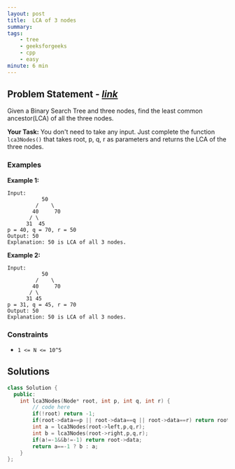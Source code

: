 ```yaml
---
layout: post
title:  LCA of 3 nodes             
summary:
tags:
    - tree
    - geeksforgeeks
    - cpp
    - easy
minute: 6 min
---
```


## Problem Statement - [*link*](https://practice.geeksforgeeks.org/contest/challenge-6-tree-bst/problems/)  

Given a Binary Search Tree and three nodes, find the least common ancestor(LCA) of all the three nodes.


**Your Task:** 
You don't need to take any input. Just complete the function `lca3Nodes()` that takes root, p, q, r as parameters and returns the LCA of the three nodes.


### Examples

**Example 1:**   
```
Input:
           50
         /    \
        40     70
       / \      
      31  45   
p = 40, q = 70, r = 50
Output: 50
Explanation: 50 is LCA of all 3 nodes.
``` 


**Example 2:**   
```
Input:
           50
         /    \
        40     70
       / \    
      31 45   
p = 31, q = 45, r = 70
Output: 50
Explanation: 50 is LCA of all 3 nodes.
```


### Constraints

+ `1 <= N <= 10^5`

## Solutions

```cpp
class Solution {
  public:
    int lca3Nodes(Node* root, int p, int q, int r) {
        // code here
        if(!root) return -1;
        if(root->data==p || root->data==q || root->data==r) return root->data;
        int a = lca3Nodes(root->left,p,q,r);
        int b = lca3Nodes(root->right,p,q,r);
        if(a!=-1&&b!=-1) return root->data;
        return a==-1 ? b : a;
    }
};
```

